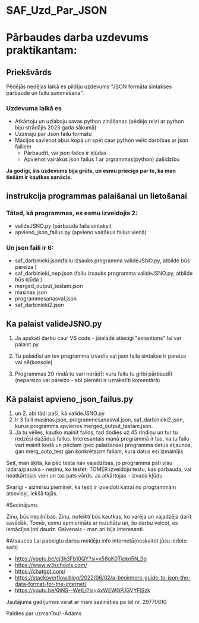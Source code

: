 # SAF_Uzd_Par_JSON

# Pārbaudes darba uzdevums praktikantam:

## Priekšvārds

Pēdējās nedēļas laikā es pildīju uzdevums "JSON formāta sintakses pārbaude un failu summēšana".

### Uzdevuma laikā es

* Atkārtoju un uzlaboju savas python zināšanas (pēdējo reizi ar python biju strādājis 2023 gada sākumā)
* Uzzināju par Json failu formātu
* Mācījos savienot abus kopā un spēt caur python veikt darbības ar json failiem
    * Pārbaudīt, vai json failos ir kļūdas
    * Apvienot vairākus json failus 1 ar prgrammas(python) paliīdzību

**Ja godīgi, šis uzdevums bija grūts, un esmu priecīgs par to, ka man tiešām ir kautkas sanācis.**



## instrukcija programmas palaišanai un lietošanai

### Tātad, kā programmas, es esmu izveidojis 2:
* valideJSNO.py (pārbauda faila sintaksi)
* apvieno_json_failus.py (apvieno vairākus failus vienā)

### Un json faili ir 6:
* saf_darbinieki.json(failu izsauks programma valideJSNO.py, atbilde būs pareiza )
* saf_darbinieki_nep.json (failu izsauks programma valideJSNO.py, atbilde būs kļūda )
* merged_output_testam.json
* masinas.json
* programmesanasval.json
* saf_darbinieki2.json

## Ka palaist valideJSNO.py
1. Ja apskati darbu caur VS code - jāielādē atiecīgi "extentions" lai var palaist py

2. Tu palaidīsi un tev programma izvadīs vai json faila sintakse ir pareiza vai nē(konsole)
3. Programmas 20 rindā tu vari norādīt kuru failu tu gribi pārbaudīt (nepareizo vai pareizo - abi piemēri ir uzrakstīti komentārā)


## Kā palaist apvieno_json_failus.py
1. un 2. abi tādi paši, kā valideJSNO.py
3.  Ir 3 faili masinas.json, programmesanasval.json, saf_darbinieki2.json, kurus programma apvienos merged_output_testam.json.
4.  Ja tu vēlies, kautko mainīt failos, tad dodies uz 45 rindiņu un tur tu redzēsi dažādus failus. Interesantais manā programmā ir tas, ka tu failu vari mainīt kodā un pēctam (pec palaišanas) programma datus atjaunos, gan merg_outp_test gan konkrētajam failam, kura datus esi izmainījis

Šeit, man šķita, ka pēc testa nav vajadzības, jo programma pati visu izdara/pasaka - nezinu, ko testēt. TOMĒR izveidoju testu, kas pārbauda, vai neatkārtojas vien un tas pats vārds. Ja atkārtojas - izvada kļūdu 

Svarīgi - aizmirsu pieminēt, ka testi ir izveidoti katrai no programmām atsevisķi, iekšā tajās.

#Secinājums

Zinu, būs nepilnības. Zinu, noteikti būs kautkas, ko varēja un vajadzēja darīt savādāk. Tomēr, esmu apmierināts ar rezultātu un, šo darbu veicot, es iemācījos ļoti daudz. Galvenais - man ari bija interesanti.

#Atsauces
Lai pabeigtu darbu meklēju info internetā(neskaitot jūsu iedoto saiti)
* https://youtu.be/cj3h3Fb10QY?si=v58gK0Ticko5N_9o
* https://www.w3schools.com/
* https://chatgpt.com/
* https://stackoverflow.blog/2022/06/02/a-beginners-guide-to-json-the-data-format-for-the-internet/
* https://youtu.be/6tNS--WetLI?si=4xWEWGPJGVYFjSzk



Jautājuma gadījumos varat ar mani sazināties pa tel nr. 29770610

Paldies par uzmanību!
-Ādams



